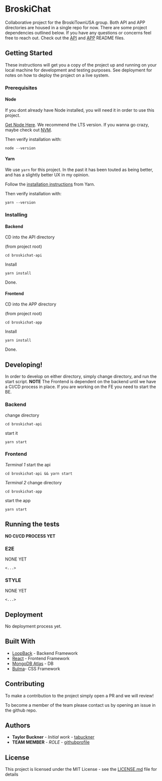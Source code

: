 # BroskiChat

Collaborative project for the BroskiTownUSA group. Both API and APP directories are housed in a single repo for now. There are some project dependencies outlined below. If you have any questions or concerns feel free to reach out. Check out the [API](broskichat-api/README.md) and [APP](broskichat-app/README.md) README files.

## Getting Started

These instructions will get you a copy of the project up and running on your local machine for development and testing purposes. See deployment for notes on how to deploy the project on a live system.

### Prerequisites

#### Node
If you dont already have Node installed, you will need it in order to use this project.

[Get Node Here](https://nodejs.org/en/download/). We recommend the LTS version. If you wanna go crazy, maybe check out [NVM](https://github.com/creationix/nvm/blob/master/README.md).

Then verify installation with: 
```
node --version
```

#### Yarn
We use `yarn` for this project. In the past it has been touted as being better, and has a slightly better UX in my opinion. 

Follow the [installation instructions](https://yarnpkg.com/lang/en/docs/install/#debian-stable) from Yarn.

Then verify installation with:

```
yarn --version
```

### Installing

#### Backend

CD into the API directory

(from project root)

```
cd broskichat-api
```

Install

```
yarn install
```

Done.

#### Frontend

CD into the APP directory

(from project root)
```
cd broskichat-app
```

Install

```
yarn install
```

Done.

## Developing!
In order to develop on either directory, simply change directory, and run the start script. 
**NOTE** The Frontend is dependent on the backend until we have a CI/CD process in place. If you are working on the FE you need to start the BE. 

### Backend

change directory
```
cd broskichat-api
```

start it
```
yarn start
```

### Frontend

*Terminal 1*
start the api
```
cd broskichat-api && yarn start
```

*Terminal 2*
change directory
```
cd broskichat-app
```

start the app
```
yarn start
```


## Running the tests

**NO CI/CD PROCESS YET**

### E2E

NONE YET

```
<...>
```

### STYLE

NONE YET

```
<...>
```

## Deployment

No deployment process yet.

## Built With

* [LoopBack](https://loopback.io/) - Backend Framework
* [React](https://reactjs.org/) - Frontend Framework
* [MongoDB Atlas](https://www.mongodb.com/cloud/atlas) - DB
* [Bulma](https://bulma.io/)- CSS Framework

## Contributing

To make a contribution to the project simply open a PR and we will review!

To become a member of the team please contact us by opening an issue in the github repo. 

## Authors

* **Taylor Buckner** - *Initial work* - [tabuckner](https://github.com/tabuckner)
* **TEAM MEMBER** - *ROLE* - [githubprofile](#)

## License

This project is licensed under the MIT License - see the [LICENSE.md](LICENSE.md) file for details
